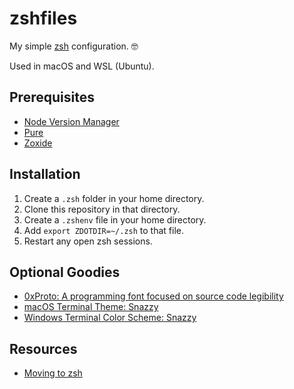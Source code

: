 # zshfiles

My simple [zsh](http://www.zsh.org/) configuration. 🤓

Used in macOS and WSL (Ubuntu).

## Prerequisites

- [Node Version Manager](https://github.com/nvm-sh/nvm)
- [Pure](https://github.com/sindresorhus/pure)
- [Zoxide](https://github.com/ajeetdsouza/zoxide)

## Installation

1. Create a `.zsh` folder in your home directory.
1. Clone this repository in that directory.
1. Create a `.zshenv` file in your home directory.
1. Add `export ZDOTDIR=~/.zsh` to that file.
1. Restart any open zsh sessions.

## Optional Goodies

- [0xProto: A programming font focused on source code legibility](https://github.com/0xType/0xProto)
- [macOS Terminal Theme: Snazzy](https://github.com/lysyi3m/macos-terminal-themes?tab=readme-ov-file#snazzy-download)
- [Windows Terminal Color Scheme: Snazzy](https://github.com/Richienb/windows-terminal-snazzy)

## Resources

- [Moving to zsh](https://scriptingosx.com/2019/06/moving-to-zsh/)
